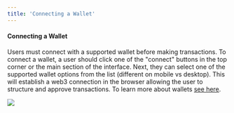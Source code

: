 ```yaml
---
title: 'Connecting a Wallet'
---
```


#### Connecting a Wallet

Users must connect with a supported wallet before making transactions. To connect a wallet, a user should click one of the "connect" buttons in the top corner or the main section of the interface. Next, they can select one of the supported wallet options from the list (different on mobile vs desktop). This will establish a web3 connection in the browser allowing the user to structure and approve transactions. To learn more about wallets [see here](https://ethereum.org/wallets/).

![](images/connect.gif)
